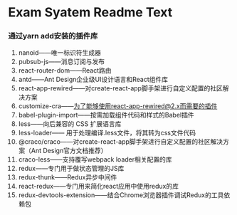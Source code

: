 # Exam Syatem Readme Text

### 通过yarn add安装的插件库

1. nanoid——唯一标识符生成器
2. pubsub-js——消息订阅与发布
3. react-router-dom——React路由
4. antd——Ant Design企业级UI设计语言和React组件库
5. react-app-rewired——对create-react-app脚手架进行自定义配置的社区解决方案
6. customize-cra——为了能够使用react-app-rewired@2.x而需要的插件
7. babel-plugin-import——按需加载组件代码和样式的Babel插件
8. less——向后兼容的 CSS 扩展语言库
9. less-loader—— 用于处理编译.less文件，将其转为css文件代码
10. @craco/craco——对create-react-app脚手架进行自定义配置的社区解决方案（Ant Design官方文档推荐）
11. craco-less——支持覆写webpack loader相关配置的库
12. redux——专门用于做状态管理的JS库
13. redux-thunk——Redux异步中间件
14. react-redux——专门用来简化react应用中使用redux的库
15. redux-devtools-extension——结合Chrome浏览器插件调试Redux的工具依赖包

